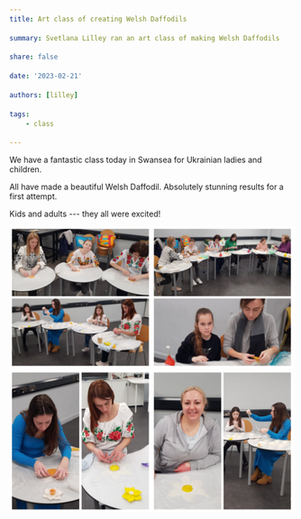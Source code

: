 ```yaml
---
title: Art class of creating Welsh Daffodils

summary: Svetlana Lilley ran an art class of making Welsh Daffodils

share: false

date: '2023-02-21' 

authors: [lilley]

tags:
    - class
    
---
```


We have a fantastic class today in Swansea for Ukrainian ladies and children.

All have made a beautiful Welsh Daffodil. Absolutely stunning results for a first attempt. 

Kids and adults --- they all were excited!


<div style="margin-top: 0; text-align: center;"><img src="art-1.jpg" alt="art class" width="50%" style="display: inline; margin-top: 0;"/><img src="art-2.jpg" alt="art class" width="50%" style="display: inline; margin-top: 0;"/></div>

<div style="margin-top: 0; text-align: center;"><img src="art-3.jpg" alt="art class" width="50%" style="display: inline; margin-top: 0;"/><img src="art-4.jpg" alt="art class" width="50%" style="display: inline; margin-top: 0;"/></div>


